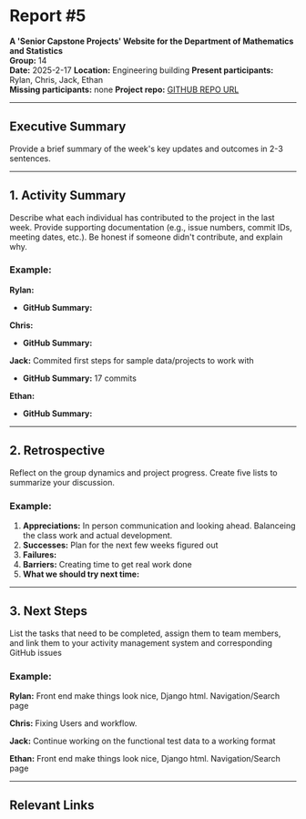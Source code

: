 # Report #5

**A 'Senior Capstone Projects' Website for the Department of Mathematics and Statistics**  
**Group:** 14  
**Date:** 2025-2-17 
**Location:**  Engineering building
**Present participants:** Rylan, Chris, Jack, Ethan  
**Missing participants:**  none
**Project repo:** [GITHUB REPO URL](https://github.com/Naalu/ds-senior-capstone-projects-website)  

---

## Executive Summary
Provide a brief summary of the week's key updates and outcomes in 2-3 sentences.

---

## 1. Activity Summary
Describe what each individual has contributed to the project in the last week. Provide supporting documentation (e.g., issue numbers, commit IDs, meeting dates, etc.). Be honest if someone didn't contribute, and explain why.

### Example:
**Rylan:**

- **GitHub Summary:** 

**Chris:**

- **GitHub Summary:** 

**Jack:**
Commited first steps for sample data/projects to work with
- **GitHub Summary:** 17 commits

**Ethan:**

- **GitHub Summary:** 
---

## 2. Retrospective
Reflect on the group dynamics and project progress. Create five lists to summarize your discussion.

### Example:
1. **Appreciations:** In person communication and looking ahead. Balanceing the class work and actual development. 
2. **Successes:** Plan for the next few weeks figured out
3. **Failures:** 
4. **Barriers:** Creating time to get real work done
5. **What we should try next time:** 

---

## 3. Next Steps
List the tasks that need to be completed, assign them to team members, and link them to your activity management system and corresponding GitHub issues

### Example:
**Rylan:** Front end make things look nice, Django html. Navigation/Search page

**Chris:** Fixing Users and workflow. 

**Jack:** Continue working on the functional test data to a working format

**Ethan:** Front end make things look nice, Django html. Navigation/Search page

---

## Relevant Links
